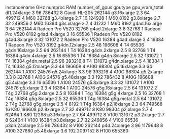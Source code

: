 instancename GHz numproc RAM number_of_gpus gputype gpu_vram_total
dl1.24xlarge 3 96 786432 8 Gaudi HL-205 262144
g3.16xlarge 2.3 64 499712 4 M60 32768
g3.4xlarge 2.7 16 124928 1 M60 8192
g3.8xlarge 2.7 32 249856 2 M60 16384
g3s.xlarge 2.7 4 31232 1 M60 8192
g4ad.16xlarge 3 64 262144 4 Radeon Pro V520 32768
g4ad.2xlarge 3 8 32768 1 Radeon Pro V520 8192
g4ad.4xlarge 3 16 65536 1 Radeon Pro V520 8192
g4ad.8xlarge 3 32 131072 2 Radeon Pro V520 16384
g4ad.xlarge 3 4 16384 1 Radeon Pro V520 8192
g4dn.12xlarge 2.5 48 196608 4 T4 65536
g4dn.16xlarge 2.5 64 262144 1 T4 16384
g4dn.2xlarge 2.5 8 32768 1 T4 16384
g4dn.4xlarge 2.5 16 65536 1 T4 16384
g4dn.8xlarge 2.5 32 131072 1 T4 16384
g4dn.metal 2.5 96 393216 8 T4 131072
g4dn.xlarge 2.5 4 16384 1 T4 16384
g5.12xlarge 3.3 48 196608 4 A10G 98304
g5.16xlarge 3.3 64 262144 1 A10G 24576
g5.24xlarge 3.3 96 393216 4 A10G 98304
g5.2xlarge 3.3 8 32768 1 A10G 24576
g5.48xlarge 3.3 192 786432 8 A10G 196608
g5.4xlarge 3.3 16 65536 1 A10G 24576
g5.8xlarge 3.3 32 131072 1 A10G 24576
g5.xlarge 3.3 4 16384 1 A10G 24576
g5g.16xlarge 2.5 64 131072 2 T4g 32768
g5g.2xlarge 2.5 8 16384 1 T4g 16384
g5g.4xlarge 2.5 16 32768 1 T4g 16384
g5g.8xlarge 2.5 32 65536 1 T4g 16384
g5g.metal 2.5 64 131072 2 T4g 32768
g5g.xlarge 2.5 4 8192 1 T4g 16384
p2.16xlarge 2.3 64 749568 16 K80 196608
p2.8xlarge 2.7 32 499712 8 K80 98304
p2.xlarge 2.7 4 62464 1 K80 12288
p3.16xlarge 2.7 64 499712 8 V100 131072
p3.2xlarge 2.7 8 62464 1 V100 16384
p3.8xlarge 2.7 32 249856 4 V100 65536
p3dn.24xlarge 2.5 96 786432 8 V100 262144
p4d.24xlarge 3 96 1179648 8 A100 327680
p5.48xlarge 3.6 192 2097152 8 H100 655360
